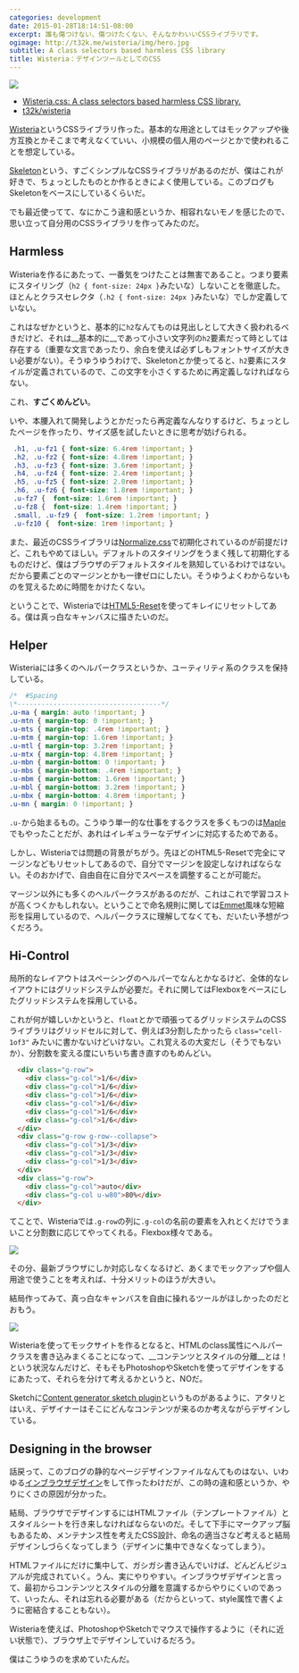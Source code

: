 ```yaml
---
categories: development
date: 2015-01-28T18:14:51-08:00
excerpt: 誰も傷つけない、傷つけたくない、そんなかわいいCSSライブラリです。
ogimage: http://t32k.me/wisteria/img/hero.jpg
subtitle: A class selectors based harmless CSS library
title: Wisteria：デザインツールとしてのCSS
---
```


![](http://t32k.me/wisteria/img/hero.jpg)

+ [Wisteria.css: A class selectors based harmless CSS library.](http://t32k.me/wisteria/)
+ [t32k/wisteria](https://github.com/t32k/wisteria)

[Wisteria](http://t32k.me/wisteria/)というCSSライブラリ作った。基本的な用途としてはモックアップや後方互換とかそこまで考えなくていい、小規模の個人用のページとかで使われることを想定している。

[Skeleton](http://getskeleton.com/)という、すごくシンプルなCSSライブラリがあるのだが、僕はこれが好きで、ちょっとしたものとか作るときによく使用している。このブログもSkeletonをベースにしているくらいだ。

でも最近使ってて、なにかこう違和感というか、相容れないモノを感じたので、思い立って自分用のCSSライブラリを作ってみたのだ。


## Harmless

Wisteriaを作るにあたって、一番気をつけたことは無害であること。つまり要素にスタイリング（`h2 { font-size: 24px }`みたいな）しないことを徹底した。ほとんとクラスセレクタ（`.h2 { font-size: 24px }`みたいな）でしか定義していない。

これはなぜかというと、基本的に`h2`なんてものは見出しとして大きく扱われるべきだけど、それは__基本的に__であって小さい文字列の`h2`要素だって時としては存在する（重要な文言であったり、余白を使えば必ずしもフォントサイズが大きい必要がない）。そうゆうゆうわけで、Skeletonとか使ってると、`h2`要素にスタイルが定義されているので、この文字を小さくするために再定義しなければならない。

これ、__すごくめんどい__。

いや、本腰入れて開発しようとかだったら再定義なんなりするけど、ちょっとしたページを作ったり、サイズ感を試したいときに思考が妨げられる。


```css
 .h1, .u-fz1 { font-size: 6.4rem !important; }
 .h2, .u-fz2 { font-size: 4.8rem !important; }
 .h3, .u-fz3 { font-size: 3.6rem !important; }
 .h4, .u-fz4 { font-size: 2.4rem !important; }
 .h5, .u-fz5 { font-size: 2.0rem !important; }
 .h6, .u-fz6 { font-size: 1.8rem !important; } 
 .u-fz7 {  font-size: 1.6rem !important; } 
 .u-fz8 {  font-size: 1.4rem !important; }
 .small, .u-fz9 {  font-size: 1.2rem !important; }
 .u-fz10 {  font-size: 1rem !important; }
```

また、最近のCSSライブラリは[Normalize.css](http://necolas.github.io/normalize.css/)で初期化されているのが前提だけど、これもやめてほしい。デフォルトのスタイリングをうまく残して初期化するものだけど、僕はブラウザのデフォルトスタイルを熟知しているわけではない。だから要素ごとのマージンとかも一律ゼロにしたい。そうゆうよくわからないものを覚えるために時間をかけたくない。

ということで、Wisteriaでは[HTML5-Reset](https://github.com/murtaugh/HTML5-Reset)を使ってキレイにリセットしてある。僕は真っ白なキャンバスに描きたいのだ。


## Helper

Wisteriaには多くのヘルパークラスというか、ユーティリティ系のクラスを保持している。

```css
/*	#Spacing
\*------------------------------------*/
.u-ma { margin: auto !important; }
.u-mtn { margin-top: 0 !important; }
.u-mts { margin-top: .4rem !important; }
.u-mtm { margin-top: 1.6rem !important; }
.u-mtl { margin-top: 3.2rem !important; }
.u-mtx { margin-top: 4.8rem !important; }
.u-mbn { margin-bottom: 0 !important; }
.u-mbs { margin-bottom: .4rem !important; }
.u-mbm { margin-bottom: 1.6rem !important; }
.u-mbl { margin-bottom: 3.2rem !important; }
.u-mbx { margin-bottom: 4.8rem !important; }
.u-mn { margin: 0 !important; }
```

`.u-`から始まるもの。こうゆう単一的な仕事をするクラスを多くもつのは[Maple](https://github.com/t32k/maple)でもやったことだが、あれはイレギュラーなデザインに対応するためである。

しかし、Wisteriaでは問題の背景がちがう。先ほどのHTML5-Resetで完全にマージンなどもリセットしてあるので、自分でマージンを設定しなければならない。そのおかげで、自由自在に自分でスペースを調整することが可能だ。

マージン以外にも多くのヘルパークラスがあるのだが、これはこれで学習コストが高くつくかもしれない。ということで命名規則に関しては[Emmet](http://docs.emmet.io/cheat-sheet/)風味な短縮形を採用しているので、ヘルパークラスに理解してなくても、だいたい予想がつくだろう。

## Hi-Control

局所的なレイアウトはスペーシングのヘルパーでなんとかなるけど、全体的なレイアウトにはグリッドシステムが必要だ。それに関してはFlexboxをベースにしたグリッドシステムを採用している。

これが何が嬉しいかというと、`float`とかで頑張ってるグリッドシステムのCSSライブラリはグリッドセルに対して、例えば3分割したかったら `class="cell-1of3"` みたいに書かないけどいけない。これ覚えるの大変だし（そうでもないか）、分割数を変える度にいちいち書き直すのもめんどい。

```html
  <div class="g-row">
    <div class="g-col">1/6</div>
    <div class="g-col">1/6</div>
    <div class="g-col">1/6</div>
    <div class="g-col">1/6</div>
    <div class="g-col">1/6</div>
    <div class="g-col">1/6</div>
  </div>
  <div class="g-row g-row--collapse">
    <div class="g-col">1/3</div>
    <div class="g-col">1/3</div>
    <div class="g-col">1/3</div>
  </div>
  <div class="g-row">
    <div class="g-col">auto</div>
    <div class="g-col u-w80">80%</div>
  </div>
```
てことで、Wisteriaでは`.g-row`の列に`.g-col`の名前の要素を入れとくだけでうまいこと分割数に応じてやってくれる。Flexbox様々である。

[![](/mol/images/2015/0128-01.jpg)](http://caniuse.com/#search=flexbox)

その分、最新ブラウザにしか対応しなくなるけど、あくまでモックアップや個人用途で使うことを考えれば、十分メリットのほうが大きい。

結局作ってみて、真っ白なキャンバスを自由に操れるツールがほしかったのだとおもう。

[![](/mol/images/2015/0128-00.jpg)](http://alistapart.com/article/understandingprogressiveenhancement)

Wisteriaを使ってモックサイトを作るとなると、HTMLのclass属性にヘルパークラスを書き込みまくることになって、__コンテンツとスタイルの分離__とは！という状況なんだけど、そもそもPhotoshopやSketchを使ってデザインをするにあたって、それらを分けて考えるかというと、NOだ。

Sketchに[Content generator sketch plugin](https://github.com/timuric/Content-generator-sketch-plugin)というものがあるように、アタリとはいえ、デザイナーはそこにどんなコンテンツが来るのか考えながらデザインしている。

## Designing in the browser
 
話戻って、このブログの静的なページデザインファイルなんてものはない、いわゆる[インブラウザデザイン](http://css.studiomohawk.com/in-browser-design/2011/04/16/designing_in_browser/)をして作ったわけだが、この時の違和感というか、やりにくさの原因が分かった。

結局、ブラウザでデザインするにはHTMLファイル（テンプレートファイル）とスタイルシートを行き来しなければならないのだ。そして下手にマークアップ脳もあるため、メンテナンス性を考えたCSS設計、命名の適当さなど考えると結局デザインしづらくなってしまう（デザインに集中できなくなってしまう）。

HTMLファイルにだけに集中して、ガシガシ書き込んでいけば、どんどんビジュアルが完成されていく。うん、実にやりやすい。インブラウザデザインと言って、最初からコンテンツとスタイルの分離を意識するからやりにくいのであって、いったん、それは忘れる必要がある（だからといって、style属性で書くように密結合することもない）。

Wisteriaを使えば、PhotoshopやSketchでマウスで操作するように（それに近い状態で）、ブラウザ上でデザインしていけるだろう。

僕はこうゆうのを求めていたんだ。




